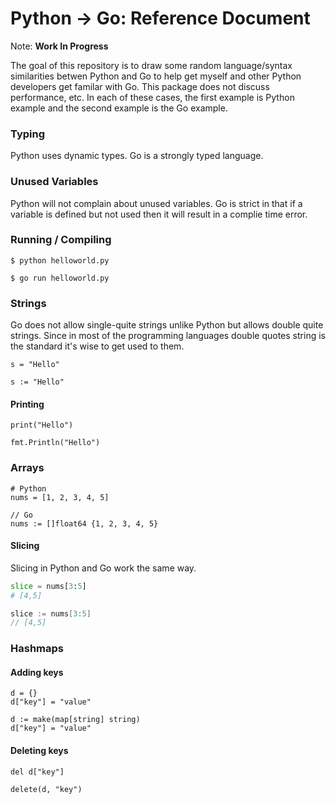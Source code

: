 # Python -> Go: Reference Document

Note: **Work In Progress**

The goal of this repository is to draw some random language/syntax similarities betwen Python and Go to help get myself and other Python developers get familar with Go. This package does not discuss performance, etc. In each of these cases, the first example is Python example and the second example is the Go example.

### Typing

Python uses dynamic types. Go is a strongly typed language.

### Unused Variables

Python will not complain about unused variables. Go is strict in that if a variable is defined but not used then it will result in a complie time error.


### Running / Compiling


```
$ python helloworld.py
```

```
$ go run helloworld.py
```

### Strings

Go does not allow single-quite strings unlike Python but allows double quite strings. Since in most of the programming languages double quotes string is the standard it's wise to get used to them.

```
s = "Hello"
```

```
s := "Hello"
```

#### Printing

```
print("Hello")
```

```
fmt.Println("Hello")
```


### Arrays

```
# Python
nums = [1, 2, 3, 4, 5]
```

```
// Go
nums := []float64 {1, 2, 3, 4, 5}
```

#### Slicing

Slicing in Python and Go work the same way.

```python
slice = nums[3:5]
# [4,5]
```

```go
slice := nums[3:5]
// [4,5]
```

### Hashmaps

#### Adding keys
```
d = {}
d["key"] = "value"
```

```
d := make(map[string] string)
d["key"] = "value"
```

#### Deleting keys

```
del d["key"]
```

```
delete(d, "key")
```